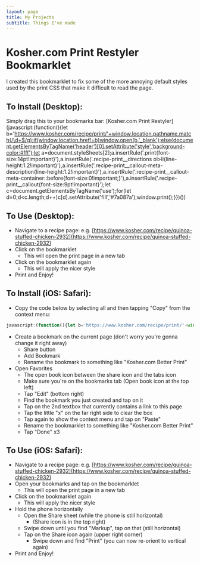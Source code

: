 ```yaml
---
layout: page
title: My Projects
subtitle: Things I've made
---
```


# Kosher.com Print Restyler Bookmarklet

I created this bookmarklet to fix some of the more annoying default styles used by the print CSS that make it difficult to read the page.

## To Install (Desktop):
Simply drag this to your bookmarks bar:
[Kosher.com Print Restyler](javascript:(function(){let b='https://www.kosher.com/recipe/print/'+window.location.pathname.match(/\d+$/g);if(window.location.href!=b)window.open(b,'_blank');else{document.getElementsByTagName('header')[0].setAttribute('style','background-color:#fff');let a=document.styleSheets[2];a.insertRule('.print{font-size:14pt!important}'),a.insertRule('.recipe-print__directions ol>li{line-height:1.2!important}'),a.insertRule('.recipe-print__callout-meta-description{line-height:1.2!important}'),a.insertRule('.recipe-print__callout-meta-container::before{font-size:0!important;}'),a.insertRule('.recipe-print__callout{font-size:9pt!important}');let c=document.getElementsByTagName('use');for(let d=0;d<c.length;d++)c[d].setAttribute('fill','#7a087a');window.print();}})())

## To Use (Desktop):
* Navigate to a recipe page: e.g. [https://www.kosher.com/recipe/quinoa-stuffed-chicken-2932](https://www.kosher.com/recipe/quinoa-stuffed-chicken-2932)
* Click on the bookmarklet
  * This will open the print page in a new tab
* Click on the bookmarklet again
  * This will apply the nicer style
* Print and Enjoy!

## To Install (iOS: Safari):

* Copy the code below by selecting all and then tapping "Copy" from the context menu:
```javascript
javascript:(function(){let b='https://www.kosher.com/recipe/print/'+window.location.pathname.match(/\d+$/g);if(window.location.href!=b)window.open(b,'_blank');else{document.getElementsByTagName('header')[0].setAttribute('style','background-color:#fff');let a=document.styleSheets[2];a.insertRule('.print{font-size:14pt!important}'),a.insertRule('.recipe-print__directions ol>li{line-height:1.2!important}'),a.insertRule('.recipe-print__callout-meta-description{line-height:1.2!important}'),a.insertRule('.recipe-print__callout-meta-container::before{font-size:0!important;}'),a.insertRule('.recipe-print__callout{font-size:9pt!important}');let c=document.getElementsByTagName('use');for(let d=0;d<c.length;d++)c[d].setAttribute('fill','#7a087a');}})()
```
* Create a bookmark on the current page (don't worry you're gonna change it right away)
	* Share button
	* Add Bookmark
	* Rename the bookmark to something like "Kosher.com Better Print"
* Open Favorites
	* The open book icon between the share icon and the tabs icon
	* Make sure you're on the bookmarks tab (Open book icon at the top left)
	* Tap "Edit" (bottom right)
	* Find the bookmark you just created and tap on it
	* Tap on the 2nd textbox that currently contains a link to this page
	* Tap the little "x" on the far right side to clear the box
	* Tap again to show the context menu and tap on "Paste"
	* Rename the bookmarklet to something like "Kosher.com Better Print"
	* Tap "Done" x3

## To Use (iOS: Safari):
* Navigate to a recipe page: e.g. [https://www.kosher.com/recipe/quinoa-stuffed-chicken-2932](https://www.kosher.com/recipe/quinoa-stuffed-chicken-2932)
* Open your bookmarks and tap on the bookmarklet
  * This will open the print page in a new tab
* Click on the bookmarklet again
  * This will apply the nicer style
* Hold the phone horizontally
	* Open the Share sheet (while the phone is still horizontal)
		* (Share icon is in the top right) 
	* Swipe down until you find "Markup", tap on that (still horizontal)
	* Tap on the Share icon again (upper right corner)
		* Swipe down and find "Print" (you can now re-orient to vertical again)
* Print and Enjoy!